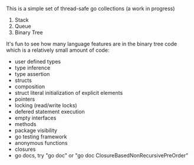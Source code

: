 This is a simple set of thread-safe go collections (a work in progress)
  1. Stack
  2. Queue
  3. Binary Tree

It's fun to see how many language features are in the binary tree code which is a relatively small amount of code:
- user defined types
- type inference
- type assertion
- structs
- composition
- struct literal initialization of explicit elements
- pointers
- locking (read/write locks)
- defered statement execution
- empty interfaces
- methods
- package visibility
- go testing framework
- anonymous functions
- closures
- go docs, try "go doc" or "go doc ClosureBasedNonRecursivePreOrder"
